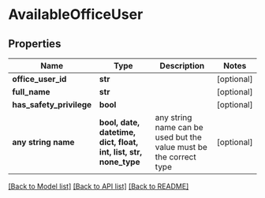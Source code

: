 # AvailableOfficeUser


## Properties
Name | Type | Description | Notes
------------ | ------------- | ------------- | -------------
**office_user_id** | **str** |  | [optional] 
**full_name** | **str** |  | [optional] 
**has_safety_privilege** | **bool** |  | [optional] 
**any string name** | **bool, date, datetime, dict, float, int, list, str, none_type** | any string name can be used but the value must be the correct type | [optional]

[[Back to Model list]](../README.md#documentation-for-models) [[Back to API list]](../README.md#documentation-for-api-endpoints) [[Back to README]](../README.md)


